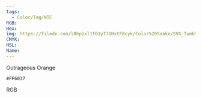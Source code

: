 ```yaml
---
tags:
  - Color/Tag/NTC
RGB:
Hex:
img: https://filedn.com/l0hpzxl1f01yT7GHxtF8cyk/Color%20Snake/SVG_Tumb%20Mass%20No%20Name/FF6037.svg
CMYK:
HSL:
Name:
---
```

Outrageous Orange
```palette
#FF6037
```
RGB
